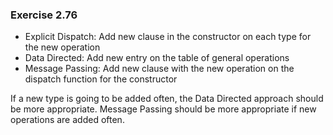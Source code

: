 ### Exercise 2.76
- Explicit Dispatch: Add new clause in the constructor on each type for the new operation
- Data Directed: Add new entry on the table of general operations
- Message Passing: Add new clause with the new operation on the dispatch function for the constructor

If a new type is going to be added often, the Data Directed approach should be more appropriate. Message Passing should be more appropriate if new operations are added often.
